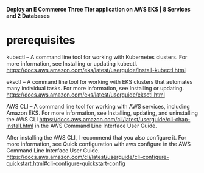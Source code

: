 **Deploy an E Commerce Three Tier application on AWS EKS | 8 Services and 2 Databases**

# prerequisites

kubectl – A command line tool for working with Kubernetes clusters. For more information, see Installing or updating kubectl.
https://docs.aws.amazon.com/eks/latest/userguide/install-kubectl.html

eksctl – A command line tool for working with EKS clusters that automates many individual tasks. For more information, see Installing or updating.
https://docs.aws.amazon.com/eks/latest/userguide/eksctl.html

AWS CLI – A command line tool for working with AWS services, including Amazon EKS. For more information, see Installing, updating, and uninstalling the AWS CLI
https://docs.aws.amazon.com/cli/latest/userguide/cli-chap-install.html in the AWS Command Line Interface User Guide. 

After installing the AWS CLI, I recommend that you also configure it. For more information, see Quick configuration with aws configure in the AWS Command Line Interface User Guide.
https://docs.aws.amazon.com/cli/latest/userguide/cli-configure-quickstart.html#cli-configure-quickstart-config 
